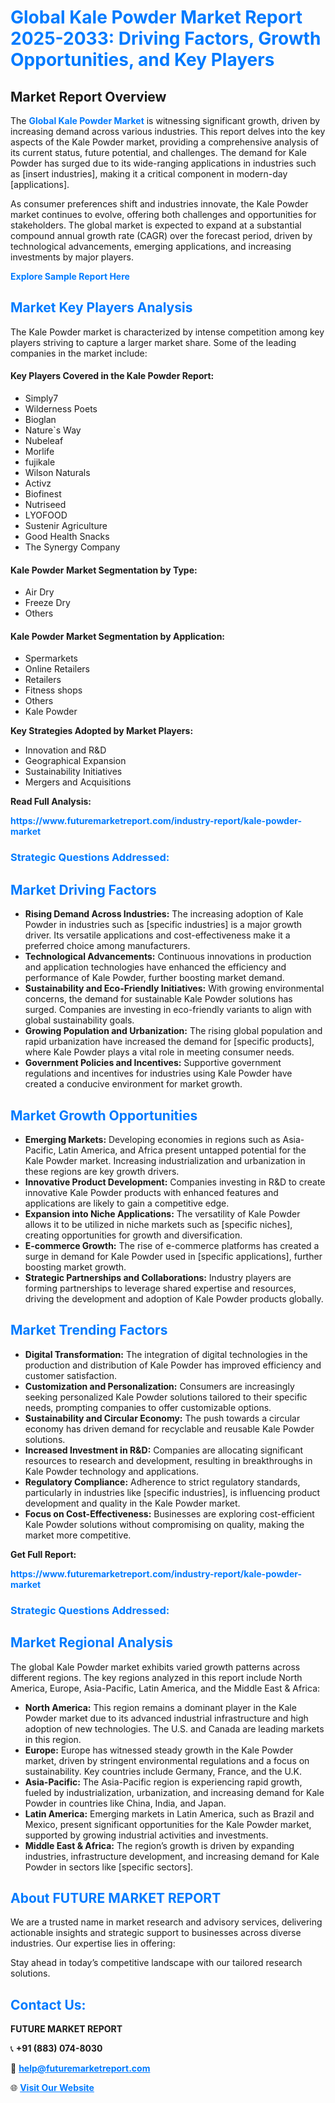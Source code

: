 <h1 style="color: #007BFF;">Global Kale Powder Market Report 2025-2033: Driving Factors, Growth Opportunities, and Key Players</h1>

<section id="overview">
<h2>Market Report Overview</h2>
<p>The <a href="https://www.futuremarketreport.com/industry-report/kale-powder-market" style="color: #007BFF; text-decoration: none;"><strong>Global Kale Powder Market</strong></a> is witnessing significant growth, driven by increasing demand across various industries. This report delves into the key aspects of the Kale Powder market, providing a comprehensive analysis of its current status, future potential, and challenges. The demand for Kale Powder has surged due to its wide-ranging applications in industries such as [insert industries], making it a critical component in modern-day [applications].</p>
<p>As consumer preferences shift and industries innovate, the Kale Powder market continues to evolve, offering both challenges and opportunities for stakeholders. The global market is expected to expand at a substantial compound annual growth rate (CAGR) over the forecast period, driven by technological advancements, emerging applications, and increasing investments by major players.</p>
</section>

<section id="overview">
<p><a href="https://www.futuremarketreport.com/request-sample/reportId=120559" style="color: #007BFF; text-decoration: none;"><strong>Explore Sample Report Here</strong></a></p>
</section>

<section id="key-players">
<h2 style="color: #007BFF;">Market Key Players Analysis</h2>
<p>The Kale Powder market is characterized by intense competition among key players striving to capture a larger market share. Some of the leading companies in the market include:</p>
<h4>Key Players Covered in the Kale Powder Report:</h4>
<ul><li>Simply7</li><li>Wilderness Poets</li><li>Bioglan</li><li>Nature`s Way</li><li>Nubeleaf</li><li>Morlife</li><li>fujikale</li><li>Wilson Naturals</li><li>Activz</li><li>Biofinest</li><li>Nutriseed</li><li>LYOFOOD</li><li>Sustenir Agriculture</li><li>Good Health Snacks</li><li>The Synergy Company</li></ul>
<h4>Kale Powder Market Segmentation by Type:</h4>
<ul><li>Air Dry</li><li>Freeze Dry</li><li>Others</li></ul>

<h4>Kale Powder Market Segmentation by Application:</h4>
<ul><li>Spermarkets</li><li>Online Retailers</li><li>Retailers</li><li>Fitness shops</li><li>Others</li><li>Kale Powder</li></ul>
<p><strong>Key Strategies Adopted by Market Players:</strong></p>
<ul>
<li>Innovation and R&D</li>
<li>Geographical Expansion</li>
<li>Sustainability Initiatives</li>
<li>Mergers and Acquisitions</li>
</ul>
</section>

<section>
<p><strong>Read Full Analysis: </strong></p><a href="https://www.futuremarketreport.com/industry-report/kale-powder-market" style="color: #007BFF; text-decoration: none;"><strong>https://www.futuremarketreport.com/industry-report/kale-powder-market</strong></a>
<h3 style="color: #007BFF;">Strategic Questions Addressed:</h3>
</section>

<section id="driving-factors">
<h2 style="color: #007BFF;">Market Driving Factors</h2>
<ul>
<li><strong>Rising Demand Across Industries:</strong> The increasing adoption of Kale Powder in industries such as [specific industries] is a major growth driver. Its versatile applications and cost-effectiveness make it a preferred choice among manufacturers.</li>
<li><strong>Technological Advancements:</strong> Continuous innovations in production and application technologies have enhanced the efficiency and performance of Kale Powder, further boosting market demand.</li>
<li><strong>Sustainability and Eco-Friendly Initiatives:</strong> With growing environmental concerns, the demand for sustainable Kale Powder solutions has surged. Companies are investing in eco-friendly variants to align with global sustainability goals.</li>
<li><strong>Growing Population and Urbanization:</strong> The rising global population and rapid urbanization have increased the demand for [specific products], where Kale Powder plays a vital role in meeting consumer needs.</li>
<li><strong>Government Policies and Incentives:</strong> Supportive government regulations and incentives for industries using Kale Powder have created a conducive environment for market growth.</li>
</ul>
</section>

<section id="growth-opportunities">
<h2 style="color: #007BFF;">Market Growth Opportunities</h2>
<ul>
<li><strong>Emerging Markets:</strong> Developing economies in regions such as Asia-Pacific, Latin America, and Africa present untapped potential for the Kale Powder market. Increasing industrialization and urbanization in these regions are key growth drivers.</li>
<li><strong>Innovative Product Development:</strong> Companies investing in R&D to create innovative Kale Powder products with enhanced features and applications are likely to gain a competitive edge.</li>
<li><strong>Expansion into Niche Applications:</strong> The versatility of Kale Powder allows it to be utilized in niche markets such as [specific niches], creating opportunities for growth and diversification.</li>
<li><strong>E-commerce Growth:</strong> The rise of e-commerce platforms has created a surge in demand for Kale Powder used in [specific applications], further boosting market growth.</li>
<li><strong>Strategic Partnerships and Collaborations:</strong> Industry players are forming partnerships to leverage shared expertise and resources, driving the development and adoption of Kale Powder products globally.</li>
</ul>
</section>

<section id="trending-factors">
<h2 style="color: #007BFF;">Market Trending Factors</h2>
<ul>
<li><strong>Digital Transformation:</strong> The integration of digital technologies in the production and distribution of Kale Powder has improved efficiency and customer satisfaction.</li>
<li><strong>Customization and Personalization:</strong> Consumers are increasingly seeking personalized Kale Powder solutions tailored to their specific needs, prompting companies to offer customizable options.</li>
<li><strong>Sustainability and Circular Economy:</strong> The push towards a circular economy has driven demand for recyclable and reusable Kale Powder solutions.</li>
<li><strong>Increased Investment in R&D:</strong> Companies are allocating significant resources to research and development, resulting in breakthroughs in Kale Powder technology and applications.</li>
<li><strong>Regulatory Compliance:</strong> Adherence to strict regulatory standards, particularly in industries like [specific industries], is influencing product development and quality in the Kale Powder market.</li>
<li><strong>Focus on Cost-Effectiveness:</strong> Businesses are exploring cost-efficient Kale Powder solutions without compromising on quality, making the market more competitive.</li>
</ul>
</section>

<section>
<p><strong>Get Full Report: </strong></p><a href="https://www.futuremarketreport.com/industry-report/kale-powder-market" style="color: #007BFF; text-decoration: none;"><strong>https://www.futuremarketreport.com/industry-report/kale-powder-market</strong></a>
<h3 style="color: #007BFF;">Strategic Questions Addressed:</h3>
</section>


<section id="regional-analysis">
<h2 style="color: #007BFF;">Market Regional Analysis</h2>
<p>The global Kale Powder market exhibits varied growth patterns across different regions. The key regions analyzed in this report include North America, Europe, Asia-Pacific, Latin America, and the Middle East & Africa:</p>
<ul>
<li><strong>North America:</strong> This region remains a dominant player in the Kale Powder market due to its advanced industrial infrastructure and high adoption of new technologies. The U.S. and Canada are leading markets in this region.</li>
<li><strong>Europe:</strong> Europe has witnessed steady growth in the Kale Powder market, driven by stringent environmental regulations and a focus on sustainability. Key countries include Germany, France, and the U.K.</li>
<li><strong>Asia-Pacific:</strong> The Asia-Pacific region is experiencing rapid growth, fueled by industrialization, urbanization, and increasing demand for Kale Powder in countries like China, India, and Japan.</li>
<li><strong>Latin America:</strong> Emerging markets in Latin America, such as Brazil and Mexico, present significant opportunities for the Kale Powder market, supported by growing industrial activities and investments.</li>
<li><strong>Middle East & Africa:</strong> The region’s growth is driven by expanding industries, infrastructure development, and increasing demand for Kale Powder in sectors like [specific sectors].</li>
</ul>
</section>

<footer>
<h2 style="color: #007BFF;">About FUTURE MARKET REPORT</h2>
<p>We are a trusted name in market research and advisory services, delivering actionable insights and strategic support to businesses across diverse industries. Our expertise lies in offering:</p>

<p>Stay ahead in today’s competitive landscape with our tailored research solutions.</p>

<h2 style="color: #007BFF;">Contact Us:</h2>
<p><strong>FUTURE MARKET REPORT</strong></p>
<p>📞 <strong>+91 (883) 074-8030</strong></p>
<p>📧 <strong><a href="mailto:help@futuremarketreport.com" style="color: #007BFF;">help@futuremarketreport.com</a></strong></p>
<p>🌐 <strong><a href="https://www.futuremarketreport.com/" style="color: #007BFF;">Visit Our Website</a></strong></p>
</footer>
